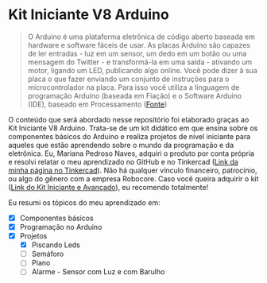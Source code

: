 # Kit Iniciante V8 Arduino

> O Arduino é uma plataforma eletrônica de código aberto baseada em hardware e software fáceis de usar.
> As placas Arduino são capazes de ler entradas - luz em um sensor, um dedo em um botão ou uma mensagem do Twitter - e transformá-la em uma saída - ativando um motor,
> ligando um LED, publicando algo online. Você pode dizer à sua placa o que fazer enviando um conjunto de instruções para o microcontrolador na placa.
>  Para isso você utiliza a linguagem de programação Arduino (baseada em Fiação) e o Software Arduino (IDE), baseado em Processamento ([Fonte](https://www.arduino.cc/en/Guide/Introduction))

O conteúdo que será abordado nesse repositório foi elaborado graças ao Kit Iniciante V8 Arduino. Trata-se de um kit didático em que ensina sobre os componentes básicos
do Arduino e realiza projetos de nível iniciante para aqueles que estão aprendendo sobre o mundo da programação e da eletrônica. Eu, Mariana Pedroso Naves, adquiri o produto
por conta própria e resolvi relatar o meu aprendizado no GitHub e no Tinkercad ([Link da minha página no Tinkercad](https://www.arduino.cc/en/Guide/Introduction)). 
Não há qualquer vínculo financeiro, patrocínio, ou algo do gênero com a empresa Robocore. Caso você queira adquirir o kit ([Link do Kit Iniciante e Avançado](https://www.robocore.net/kit-arduino/arduino-master-kit)), eu recomendo totalmente!

Eu resumi os tópicos do meu aprendizado em:
- [x] Componentes básicos
- [x] Programação no Arduino
- [x] Projetos
  - [x] Piscando Leds
  - [ ] Semáforo
  - [ ] Piano
  - [ ] Alarme - Sensor com Luz e com Barulho 

